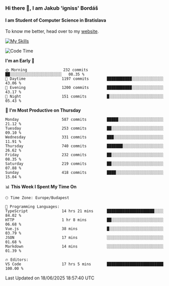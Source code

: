 ### Hi there 👋, I am Jakub 'igniss' Bordáš

#### I am Student of Computer Science in Bratislava
To know me better, head over to my [website](https://bordas.sk).

[![My Skills](https://skillicons.dev/icons?i=js,typescript,html,css,figma,svelte,vue,next,postgresql,nest,express,nodejs)](https://bordas.sk)


<!--START_SECTION:waka-->
![Code Time](http://img.shields.io/badge/Code%20Time-1%2C951%20hrs%2033%20mins-blue)

**I'm an Early 🐤** 

```text
🌞 Morning                232 commits         ██░░░░░░░░░░░░░░░░░░░░░░░   08.35 % 
🌆 Daytime                1197 commits        ███████████░░░░░░░░░░░░░░   43.06 % 
🌃 Evening                1200 commits        ███████████░░░░░░░░░░░░░░   43.17 % 
🌙 Night                  151 commits         █░░░░░░░░░░░░░░░░░░░░░░░░   05.43 % 
```
📅 **I'm Most Productive on Thursday** 

```text
Monday                   587 commits         █████░░░░░░░░░░░░░░░░░░░░   21.12 % 
Tuesday                  253 commits         ██░░░░░░░░░░░░░░░░░░░░░░░   09.10 % 
Wednesday                331 commits         ███░░░░░░░░░░░░░░░░░░░░░░   11.91 % 
Thursday                 740 commits         ███████░░░░░░░░░░░░░░░░░░   26.62 % 
Friday                   232 commits         ██░░░░░░░░░░░░░░░░░░░░░░░   08.35 % 
Saturday                 219 commits         ██░░░░░░░░░░░░░░░░░░░░░░░   07.88 % 
Sunday                   418 commits         ████░░░░░░░░░░░░░░░░░░░░░   15.04 % 
```


📊 **This Week I Spent My Time On** 

```text
🕑︎ Time Zone: Europe/Budapest

💬 Programming Languages: 
TypeScript               14 hrs 21 mins      █████████████████████░░░░   84.02 % 
HTTP                     1 hr 8 mins         ██░░░░░░░░░░░░░░░░░░░░░░░   06.68 % 
Vue.js                   38 mins             █░░░░░░░░░░░░░░░░░░░░░░░░   03.79 % 
JSON                     17 mins             ░░░░░░░░░░░░░░░░░░░░░░░░░   01.68 % 
Markdown                 14 mins             ░░░░░░░░░░░░░░░░░░░░░░░░░   01.39 % 

🔥 Editors: 
VS Code                  17 hrs 5 mins       █████████████████████████   100.00 % 
```


 Last Updated on 18/06/2025 18:57:40 UTC
<!--END_SECTION:waka-->
